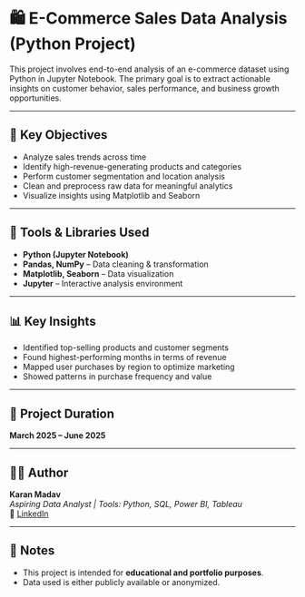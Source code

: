 # 🛍️ E-Commerce Sales Data Analysis (Python Project)

This project involves end-to-end analysis of an e-commerce dataset using Python in Jupyter Notebook. The primary goal is to extract actionable insights on customer behavior, sales performance, and business growth opportunities.

---

## 📌 Key Objectives

- Analyze sales trends across time
- Identify high-revenue-generating products and categories
- Perform customer segmentation and location analysis
- Clean and preprocess raw data for meaningful analytics
- Visualize insights using Matplotlib and Seaborn

---

## 🔧 Tools & Libraries Used

- **Python (Jupyter Notebook)**
- **Pandas, NumPy** – Data cleaning & transformation
- **Matplotlib, Seaborn** – Data visualization
- **Jupyter** – Interactive analysis environment

---

## 📊 Key Insights

- Identified top-selling products and customer segments
- Found highest-performing months in terms of revenue
- Mapped user purchases by region to optimize marketing
- Showed patterns in purchase frequency and value

---

## 📅 Project Duration

**March 2025 – June 2025**

---

## 👨‍💻 Author

**Karan Madav**  
*Aspiring Data Analyst | Tools: Python, SQL, Power BI, Tableau*  
🔗 [LinkedIn](https://www.linkedin.com/in/karan-madav)  


---

## 📌 Notes

- This project is intended for **educational and portfolio purposes**.
- Data used is either publicly available or anonymized.





